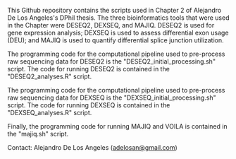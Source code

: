 This Github repository contains the scripts used in Chapter 2 of Alejandro De Los Angeles's DPhil thesis. The three bioinformatics tools that were used in the Chapter were DESEQ2, DEXSEQ, and MAJIQ. DESEQ2 is used for gene expression analysis; DEXSEQ is used to assess differential exon usage (DEU); and MAJIQ is used to quantify differential splice junction utilization.

The programming code for the computational pipeline used to pre-process raw sequencing data for DESEQ2 is the "DESEQ2_initial_processing.sh" script. The code for running DESEQ2 is contained in the "DESEQ2_analyses.R" script.

The programming code for the computational pipeline used to pre-process raw sequencing data for DEXSEQ is the "DEXSEQ_initial_processing.sh" script. The code for running DEXSEQ is contained in the "DEXSEQ_analyses.R" script.

Finally, the programming code for running MAJIQ and VOILA is contained in the "majiq.sh" script.

Contact: Alejandro De Los Angeles (adelosan@gmail.com)
